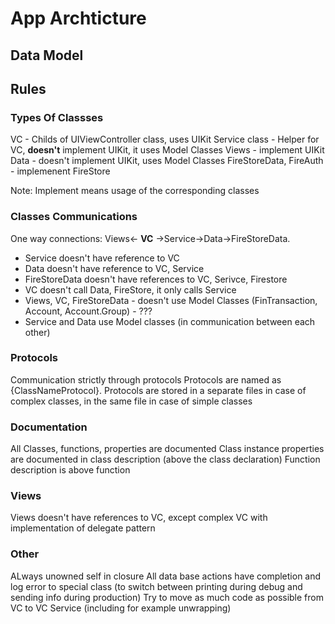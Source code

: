 #  App Archticture

## Data Model


## Rules

### Types Of Classses
VC - Childs of UIViewController class, uses UIKit
Service class - Helper for VC, **doesn't** implement UIKit, it uses Model Classes
Views - implement UIKit
Data - doesn't implement UIKit, uses Model Classes
FireStoreData, FireAuth - implemenent FireStore

Note: Implement means usage of the corresponding classes


### Classes Communications
One way connections: Views<- **VC** ->Service->Data->FireStoreData.
- Service doesn't have reference to VC
- Data doesn't have reference to VC, Service
- FireStoreData doesn't have references to VC, Serivce, Firestore
- VC doesn't call Data, FireStore, it only calls Service
- Views, VC, FireStoreData - doesn't use Model Classes (FinTransaction, Account, Account.Group) - ???
- Service and Data use Model classes (in communication between each other)

### Protocols
Communication strictly through protocols
Protocols are named as {ClassNameProtocol}.
Protocols are stored in a separate files in case of complex classes, in the same file in case of simple classes

### Documentation
All Classes, functions, properties are documented
Class instance properties are documented in class description (above the class declaration)
Function description is above function

### Views
Views doesn't have references to VC, except complex VC with implementation of delegate pattern

### Other
ALways unowned self in closure
All data base actions have completion and log error to special class (to switch between printing during debug and sending info during production)
Try to move as much code as possible from VC to VC Service (including for example unwrapping)
